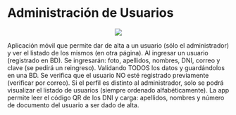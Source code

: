 # Administración de Usuarios
<p align="center"> <img src="![icon](https://github.com/GabrielAlegre/AppMovil7-AdministracionDeUsuarios/assets/86837104/c4d9bf7f-ec75-47d4-b96f-07723f008710)"> </p>
Aplicación móvil que permite dar de alta a un usuario (sólo el administrador) y ver el listado de los mismos (en otra página). 
Al ingresar un usuario (registrado en BD). Se ingresarán: foto, apellidos, nombres, DNI, correo y clave (se pedirá un reingreso). Validando TODOS los datos y guardándolos en una BD. 
Se verifica que el usuario NO esté registrado previamente (verificar por correo). Si el perfil es distinto al administrador, solo se podrá visualizar el listado de usuarios (siempre ordenado alfabéticamente).
La app permite leer el código QR de los DNI y carga: apellidos, nombres y número de documento del usuario a ser dado de alta.
